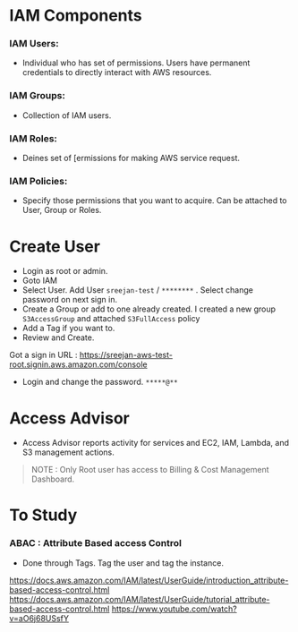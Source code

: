# IAM Components 
### IAM Users:
 - Individual who has set of permissions. Users have permanent credentials to directly interact with AWS resources.

### IAM Groups:
 - Collection of IAM users. 

### IAM Roles:
 - Deines set of [ermissions for making AWS service request.

### IAM Policies:
 - Specify those permissions that you want to acquire. Can be attached to User, Group or Roles.     
 
# Create User
 - Login as root or admin.
 - Goto IAM
 - Select User. Add User `sreejan-test` / `********` . Select change password on next sign in.
 - Create a Group or add to one already created. I created a new group `S3AccessGroup` and attached `S3FullAccess` policy 
 - Add a Tag if you want to.
 - Review and Create.

 Got a sign in URL : https://sreejan-aws-test-root.signin.aws.amazon.com/console
 - Login and change the password. `*****@**`

# Access Advisor
 - Access Advisor reports activity for services and EC2, IAM, Lambda, and S3 management actions. 


> NOTE : Only Root user has access to Billing & Cost Management Dashboard.

# To Study
### ABAC : Attribute Based access Control
  - Done through Tags. Tag the user and tag the instance.

  https://docs.aws.amazon.com/IAM/latest/UserGuide/introduction_attribute-based-access-control.html
  https://docs.aws.amazon.com/IAM/latest/UserGuide/tutorial_attribute-based-access-control.html
  https://www.youtube.com/watch?v=aO6j68USsfY
